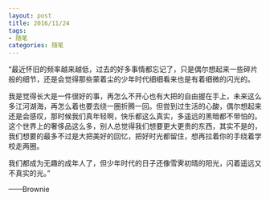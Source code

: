 ```yaml
---
layout: post
title: 2016/11/24
tags:
- 随笔
categories: 随笔
---
```

“最近怀旧的频率越来越低，过去的好多事情都忘记了，只是偶尔想起来一些碎片般的细节，还是会觉得那些蒙着尘的少年时代细细看来也是有着细微的闪光的。

我是觉得长大是一件很好的事，再怎么不开心也有大把的自由握在手上，未来这么多江河湖海，再怎么着也要去绕一圈折腾一回。但尝到过生活的心酸，偶尔想起来还是会感叹，那时候我们真年轻啊，快乐都这么真实，多遥远的黑暗都不带怕的。这个世界上的奢侈品这么多，别人总觉得我们想要更大更贵的东西，其实不是的，我们想要的最多不过是大把美好的回忆，把好时光都留住，想再拉着你的手绕着学校走两圈。

我们都成为无趣的成年人了，但少年时代的日子还像雪霁初晴的阳光，闪着遥远又不真实的光。”

——Brownie


